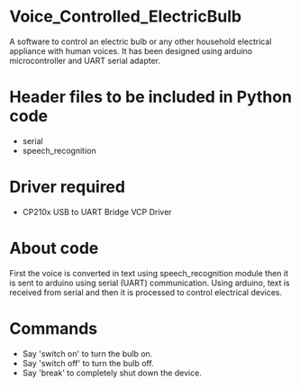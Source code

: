 # Voice_Controlled_ElectricBulb
A software to control an electric bulb or any other household electrical appliance with human voices. It has been designed using arduino microcontroller and UART serial adapter.

# Header files to be included in Python code
* serial
* speech_recognition

# Driver required
* CP210x USB to UART Bridge VCP Driver

# About code
First the voice is converted in text using speech_recognition module then it is sent to arduino using serial (UART) communication. Using arduino, text is received from serial and then it is processed to control electrical devices.

# Commands 
* Say 'switch on' to turn the bulb on.
* Say 'switch off' to turn the bulb off.
* Say 'break' to completely shut down the device.
